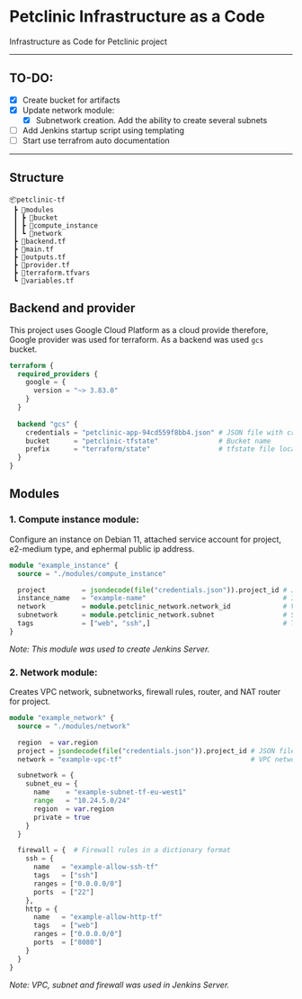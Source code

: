 # Petclinic Infrastructure as a Code

Infrastructure as Code for Petclinic project

---

## TO-DO:
- [x] Create bucket for artifacts
- [x] Update network module:
  - [x] Subnetwork creation. Add the ability to create several subnets
- [ ] Add Jenkins startup script using templating
- [ ] Start use terrafrom auto documentation

---

## Structure
```
📦petclinic-tf
 ┣ 📂modules
 ┃ ┣ 📂bucket
 ┃ ┣ 📂compute_instance
 ┃ ┗ 📂network
 ┣ 📜backend.tf
 ┣ 📜main.tf
 ┣ 📜outputs.tf
 ┣ 📜provider.tf
 ┣ 📜terraform.tfvars
 ┗ 📜variables.tf
```

## Backend and provider

This project uses Google Cloud Platform as a cloud provide therefore, Google provider was used for terraform. As a backend was used `gcs` bucket.
```terraform
terraform {
  required_providers {
    google = {
      version = "~> 3.83.0"
    }
  }
  
  backend "gcs" {
    credentials = "petclinic-app-94cd559f8bb4.json" # JSON file with credentials
    bucket      = "petclinic-tfstate"               # Bucket name
    prefix      = "terraform/state"                 # tfstate file location in GCS
  }
}
```

## Modules
### 1. Compute instance module:
  Configure an instance on Debian 11, attached service account for project, e2-medium type, and ephermal public ip address.
```terraform
module "example_instance" {
  source = "./modules/compute_instance"

  project         = jsondecode(file("credentials.json")).project_id # JSON file with credentials
  instance_name   = "example-name"                                  # Instance name
  network         = module.petclinic_network.network_id             # VPC network id
  subnetwork      = module.petclinic_network.subnet                 # Subnetwork name
  tags            = ["web", "ssh",]                                 # Tags fo firewall
}
```
  _Note: This module was used to create Jenkins Server._

### 2. Network module:
  Creates VPC network, subnetworks, firewall rules, router, and NAT router for project.
```terraform
module "example_network" {
  source = "./modules/network"

  region  = var.region
  project = jsondecode(file("credentials.json")).project_id # JSON file with credentials
  network = "example-vpc-tf"                                # VPC network name

  subnetwork = {
    subnet_eu = {
      name    = "example-subnet-tf-eu-west1"
      range   = "10.24.5.0/24"
      region  = var.region
      private = true
    }
  }

  firewall = {  # Firewall rules in a dictionary format
    ssh = {
      name   = "example-allow-ssh-tf"
      tags   = ["ssh"]
      ranges = ["0.0.0.0/0"]
      ports  = ["22"]
    },
    http = {
      name   = "example-allow-http-tf"
      tags   = ["web"]
      ranges = ["0.0.0.0/0"]
      ports  = ["8080"]
    }
  }
}
```
  _Note: VPC, subnet and firewall was used in Jenkins Server._
